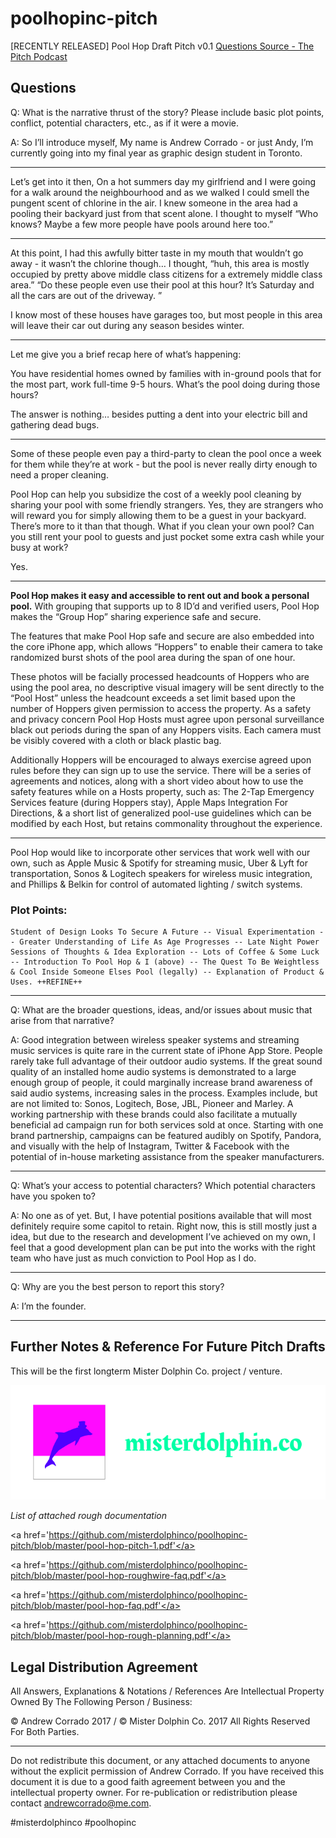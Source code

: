 # poolhopinc-pitch
[RECENTLY RELEASED] Pool Hop Draft Pitch v0.1
[Questions Source - The Pitch Podcast](http://www.pitchpodcast.org/pitch-us/) 

## Questions

 Q: What is the narrative thrust of the story? Please include basic plot points, conflict, potential characters, etc., as if it were a movie.  

A: So I’ll introduce myself,
My name is Andrew Corrado - or just Andy, I’m currently going into my final year as graphic design student in Toronto. 

- - - -

Let’s get into it then,
On a hot summers day my girlfriend and I were going for a walk around the neighbourhood and as we walked I could smell the pungent scent of chlorine in the air. I knew someone in the area had a pooling their backyard just from that scent alone. I thought to myself “Who knows? Maybe a few more people have pools around here too.” 

- - - -

At this point, I had this awfully bitter taste in my mouth that wouldn’t go away - it wasn’t the chlorine though…
I thought, “huh, this area is mostly occupied by pretty above middle class citizens for a extremely middle class area.” “Do these people even use their pool at this hour? It’s Saturday and all the cars are out of the driveway. ”

I know most of these houses have garages too, but most people in this area will leave their car out during any season besides winter.

- - - -

Let me give you a brief recap here of what’s happening:

You have residential homes owned by families with in-ground pools that  for the most part, work full-time 9-5 hours. What’s the pool doing during those hours?

The answer is nothing… besides putting a dent into your electric bill and gathering dead bugs.

- - - -

Some of these people even pay a third-party to clean the pool once a week for them while they’re at work - but the pool is never really dirty enough to need a proper cleaning. 

Pool Hop can help you subsidize the cost of a weekly pool cleaning by sharing your pool with some friendly strangers. Yes, they are strangers who will reward you for simply allowing them to be a guest in your backyard.
There’s more to it than that though.
What if you clean your own pool? Can you still rent your pool to guests and just pocket some extra cash while your busy at work? 

Yes.

- - - -

**Pool Hop makes it easy and accessible to rent out and book a personal pool.** With grouping that supports up to 8 ID’d and verified users, Pool Hop makes the “Group Hop” sharing experience safe and secure. 

The features that make Pool Hop safe and secure are also embedded into the core iPhone app, which allows “Hoppers” to enable their camera to take randomized burst shots of the pool area during the span of one hour. 

These photos will be facially processed headcounts of Hoppers who are using the pool area, no descriptive visual imagery will be sent directly to the “Pool Host” unless the headcount exceeds a set limit based upon the number of Hoppers given permission to access the property. As a safety and privacy concern Pool Hop Hosts must agree upon personal surveillance black out periods during the span of any Hoppers visits. Each camera must be visibly  covered with a cloth or black plastic bag. 

Additionally Hoppers will be encouraged to always exercise agreed upon rules before they can sign up to use the service. There will be a series of agreements and notices, along with a short video about how to use the safety features while on a Hosts property, such as: The 2-Tap Emergency Services feature (during Hoppers stay), Apple Maps Integration For Directions, & a short list of generalized pool-use guidelines which can be modified by each Host, but retains commonality throughout the experience. 

- - - -

Pool Hop would like to incorporate other services that work well with our own, such as Apple Music & Spotify for streaming music, Uber & Lyft for transportation, Sonos & Logitech speakers for wireless music integration, and Phillips & Belkin for control of automated lighting / switch systems. 

### Plot Points: 

```
Student of Design Looks To Secure A Future -- Visual Experimentation -- Greater Understanding of Life As Age Progresses -- Late Night Power Sessions of Thoughts & Idea Exploration -- Lots of Coffee & Some Luck -- Introduction To Pool Hop & I (above) -- The Quest To Be Weightless & Cool Inside Someone Elses Pool (legally) -- Explanation of Product & Uses. ++REFINE++
```

- - - -
 Q: What are the broader questions, ideas, and/or issues about music that arise from that narrative?   

A: Good integration between wireless speaker systems and streaming music services is quite rare in the current state of iPhone App Store. People rarely take full advantage of their outdoor audio systems. If the great sound quality of an installed home audio systems is demonstrated to a large enough group of people, it could marginally increase brand awareness of said audio systems, increasing sales in the process. Examples include, but are not limited to: Sonos, Logitech, Bose, JBL, Pioneer and Marley. A working partnership with these brands could also facilitate a mutually beneficial ad campaign run for both services sold at once. Starting with one brand partnership, campaigns can be featured audibly on Spotify, Pandora, and visually with the help of Instagram, Twitter & Facebook with the potential of in-house marketing assistance from the speaker manufacturers.

- - - -
 Q: What’s your access to potential characters? Which potential characters have you spoken to?  

A: No one as of yet. But, I have potential positions available that will most definitely require some capitol to retain. Right now, this is still mostly just a idea, but due to the research and development I’ve achieved on my own, I feel that a good development plan can be put into the works with the right team who have just as much conviction to Pool Hop as I do.

- - - -
 Q: Why are you the best person to report this story?  

A: I’m the founder.

- - - -

## Further Notes & Reference For Future Pitch Drafts
This will be the first longterm Mister Dolphin Co. project / venture.

![](https://github.com/misterdolphinco/poolhopinc-pitch/blob/master/logo-wordmark.png)

_List of attached rough documentation_

<a href='https://github.com/misterdolphinco/poolhopinc-pitch/blob/master/pool-hop-pitch-1.pdf'</a>

<a href='https://github.com/misterdolphinco/poolhopinc-pitch/blob/master/pool-hop-roughwire-faq.pdf'</a>

<a href='https://github.com/misterdolphinco/poolhopinc-pitch/blob/master/pool-hop-faq.pdf'</a>

<a href='https://github.com/misterdolphinco/poolhopinc-pitch/blob/master/pool-hop-rough-planning.pdf'</a>


## Legal Distribution Agreement
All Answers, Explanations & Notations / References Are Intellectual Property Owned By The Following Person / Business:

© Andrew Corrado 2017 / © Mister Dolphin Co. 2017
All Rights Reserved For Both Parties.
- - - -
Do not redistribute this document, or any attached documents to anyone without the explicit permission of Andrew Corrado. If you have received this document it is due to a good faith agreement between you and the intellectual property owner. For re-publication or redistribution please contact andrewcorrado@me.com. 

#misterdolphinco #poolhopinc
